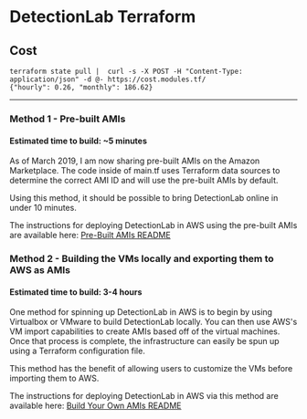 # DetectionLab Terraform

## Cost
```
terraform state pull |  curl -s -X POST -H "Content-Type: application/json" -d @- https://cost.modules.tf/
{"hourly": 0.26, "monthly": 186.62}
```
---

### Method 1 - Pre-built AMIs

#### Estimated time to build: ~5 minutes

As of March 2019, I am now sharing pre-built AMIs on the Amazon Marketplace. The code inside of main.tf uses Terraform data sources to determine the correct AMI ID and will use the pre-built AMIs by default.

Using this method, it should be possible to bring DetectionLab online in under 10 minutes.

The instructions for deploying DetectionLab in AWS using the pre-built AMIs are available here: [Pre-Built AMIs README](./Pre-Built_AMIs.md)

### Method 2 - Building the VMs locally and exporting them to AWS as AMIs

#### Estimated time to build: 3-4 hours

One method for spinning up DetectionLab in AWS is to begin by using Virtualbox or VMware to build DetectionLab locally. You can then use AWS's VM import capabilities to create AMIs based off of the virtual machines. Once that process is complete, the infrastructure can easily be spun up using a Terraform configuration file.

This method has the benefit of allowing users to customize the VMs before importing them to AWS.

The instructions for deploying DetectionLab in AWS via this method are available here: [Build Your Own AMIs README](./VM_to_AMIs.md)
